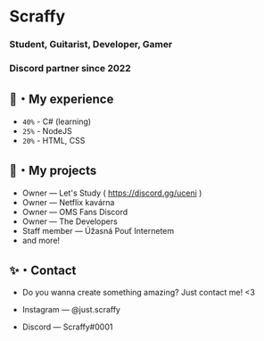 # Scraffy

### Student, Guitarist, Developer, Gamer
### Discord partner since 2022


## 🔧・My experience

- `40%` - C# (learning)
- `25%` - NodeJS
- `20%` - HTML, CSS


## 📆・My projects

- Owner — Let's Study ( https://discord.gg/uceni )
- Owner — Netflix kavárna
- Owner — OMS Fans Discord
- Owner — The Developers
- Staff member — Úžasná Pouť Internetem
- and more!


## ✨・Contact
- Do you wanna create something amazing? Just contact me! <3

- Instagram — @just.scraffy
- Discord — Scraffy#0001

